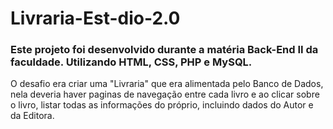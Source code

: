 # Livraria-Est-dio-2.0
### Este projeto foi desenvolvido durante a matéria Back-End II da faculdade. Utilizando HTML, CSS, PHP e MySQL. 
O desafio era criar uma "Livraria" que era alimentada pelo Banco de Dados, nela deveria haver paginas de navegação entre cada livro e ao clicar sobre o livro, 
listar todas as informações do próprio, incluindo dados do Autor e da Editora.


